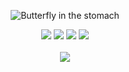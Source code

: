 <div align="center">
    
<a><img src="https://readme-typing-svg.herokuapp.com?font=Playball&size=33&pause=1000&background=F0CFD4&center=true&vCenter=true&random=false&width=400&height=50&lines=butterflies+in+the+stomach+%F0%9F%A6%8B" alt="Butterfly in the stomach" /></a>
    
[![](https://img.shields.io/badge/linkedin-0a66c2)](http://linkedin.com/in/alfarezyyd)
[![](https://img.shields.io/badge/gitlab-red)](https://gitlab.com/alfarezyyd)
[![](https://img.shields.io/badge/youtube-FF0000)](https://www.youtube.com/@alfarezyyd)
[![](https://img.shields.io/badge/instagram-E4405F)](https://www.instagram.com/alfarezyyyd)
<br><br>
![](https://komarev.com/ghpvc/?username=alfarezyyd&color=ff69b4&label=profile+view&abbreviated=true)
</div>
